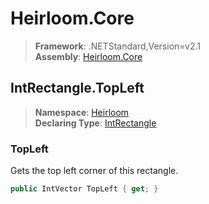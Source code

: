 # Heirloom.Core

> **Framework**: .NETStandard,Version=v2.1  
> **Assembly**: [Heirloom.Core][0]  

## IntRectangle.TopLeft

> **Namespace**: [Heirloom][0]  
> **Declaring Type**: [IntRectangle][1]  

### TopLeft

Gets the top left corner of this rectangle.

```cs
public IntVector TopLeft { get; }
```

[0]: ../../../Heirloom.Core.md
[1]: ../IntRectangle.md
